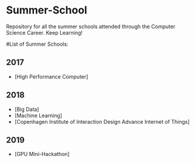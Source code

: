 # Summer-School
Repository for all the summer schools attended through the Computer Science Career. Keep Learning!

#List of Summer Schools:
## 2017
* [High Performance Computer]

## 2018
* [Big Data]
* [Machine Learning]
* [Copenhagen Institute of Interaction Design Advance Internet of Things]

## 2019
* [GPU Mini-Hackathon]
